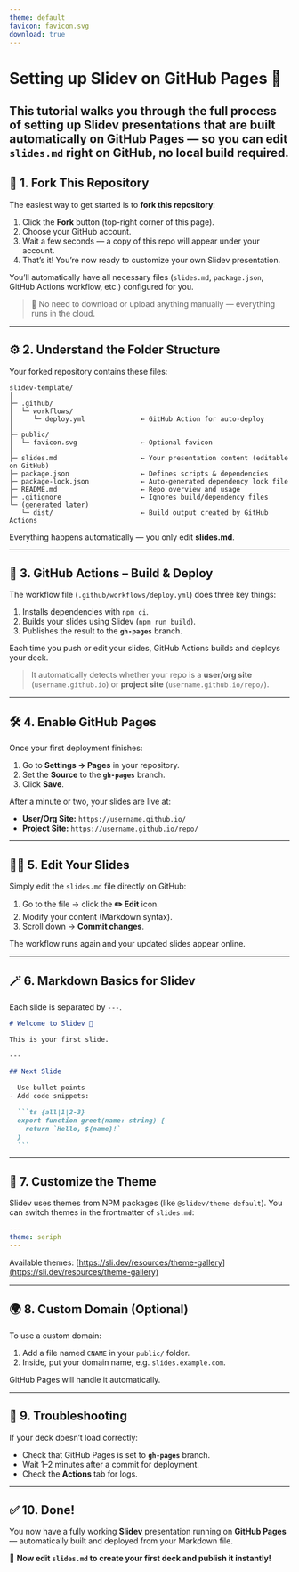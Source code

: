 ```yaml
---
theme: default
favicon: favicon.svg
download: true
---
```


# Setting up Slidev on GitHub Pages 🧭

This tutorial walks you through the full process of setting up **Slidev** presentations that are **built automatically on GitHub Pages** — so you can edit `slides.md` right on GitHub, no local build required.
---

## 🍴 1. Fork This Repository

The easiest way to get started is to **fork this repository**:

1. Click the **Fork** button (top-right corner of this page).
2. Choose your GitHub account.
3. Wait a few seconds — a copy of this repo will appear under your account.
4. That’s it! You’re now ready to customize your own Slidev presentation.

You’ll automatically have all necessary files (`slides.md`, `package.json`, GitHub Actions workflow, etc.) configured for you.

> 🧩 No need to download or upload anything manually — everything runs in the cloud.

---

## ⚙️ 2. Understand the Folder Structure

Your forked repository contains these files:

```
slidev-template/
│
├─ .github/
│  └─ workflows/
│     └─ deploy.yml              ← GitHub Action for auto-deploy
│
├─ public/
│  └─ favicon.svg                ← Optional favicon
│
├─ slides.md                     ← Your presentation content (editable on GitHub)
├─ package.json                  ← Defines scripts & dependencies
├─ package-lock.json             ← Auto-generated dependency lock file
├─ README.md                     ← Repo overview and usage
├─ .gitignore                    ← Ignores build/dependency files
└─ (generated later)
   └─ dist/                      ← Build output created by GitHub Actions
```

Everything happens automatically — you only edit **slides.md**.

---

## 🚀 3. GitHub Actions – Build & Deploy

The workflow file (`.github/workflows/deploy.yml`) does three key things:

1. Installs dependencies with `npm ci`.
2. Builds your slides using Slidev (`npm run build`).
3. Publishes the result to the **`gh-pages`** branch.

Each time you push or edit your slides, GitHub Actions builds and deploys your deck.

> It automatically detects whether your repo is a **user/org site** (`username.github.io`) or **project site** (`username.github.io/repo/`).

---

## 🛠️ 4. Enable GitHub Pages

Once your first deployment finishes:

1. Go to **Settings → Pages** in your repository.
2. Set the **Source** to the **`gh-pages`** branch.
3. Click **Save**.

After a minute or two, your slides are live at:
- **User/Org Site:** `https://username.github.io/`
- **Project Site:** `https://username.github.io/repo/`

---

## 🧑‍💻 5. Edit Your Slides

Simply edit the `slides.md` file directly on GitHub:

1. Go to the file → click the **✏️ Edit** icon.
2. Modify your content (Markdown syntax).
3. Scroll down → **Commit changes**.

The workflow runs again and your updated slides appear online.

---

## 🪄 6. Markdown Basics for Slidev

Each slide is separated by `---`.

````markdown
# Welcome to Slidev 👋

This is your first slide.

---

## Next Slide

- Use bullet points
- Add code snippets:

  ```ts {all|1|2-3}
  export function greet(name: string) {
    return `Hello, ${name}!`
  }
  ```
````

---

## 🧱 7. Customize the Theme

Slidev uses themes from NPM packages (like `@slidev/theme-default`).
You can switch themes in the frontmatter of `slides.md`:

```yaml
---
theme: seriph
---
```

Available themes: [https://sli.dev/resources/theme-gallery](https://sli.dev/resources/theme-gallery)

---

## 🌍 8. Custom Domain (Optional)

To use a custom domain:
1. Add a file named `CNAME` in your `public/` folder.
2. Inside, put your domain name, e.g. `slides.example.com`.

GitHub Pages will handle it automatically.

---

## 🧪 9. Troubleshooting

If your deck doesn’t load correctly:
- Check that GitHub Pages is set to **`gh-pages`** branch.
- Wait 1–2 minutes after a commit for deployment.
- Check the **Actions** tab for logs.

---

## ✅ 10. Done!

You now have a fully working **Slidev** presentation running on **GitHub Pages** — automatically built and deployed from your Markdown file.

🎉 **Now edit `slides.md` to create your first deck and publish it instantly!**
